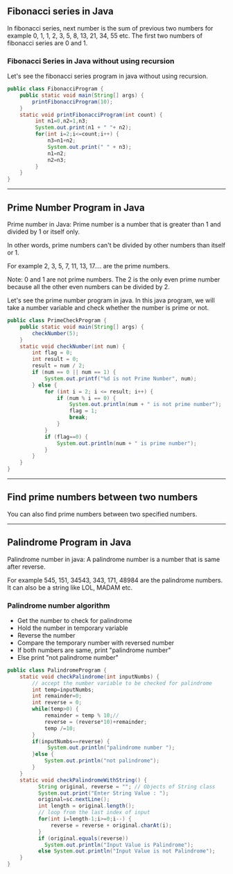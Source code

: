 ## Fibonacci series in Java

In fibonacci series, next number is the sum of previous two numbers for example 0, 1, 1, 2, 3, 5, 8, 13, 21, 34, 55 etc. The first two numbers of fibonacci series are 0 and 1.

### Fibonacci Series in Java without using recursion

Let's see the fibonacci series program in java without using recursion.

```java
public class FibonacciProgram {
	public static void main(String[] args) {
		printFibonacciProgram(10);
	}
	static void printFibonacciProgram(int count) {
		 int n1=0,n2=1,n3;
		 System.out.print(n1 + " "+ n2);
		 for(int i=2;i<=count;i++) {
			 n3=n1+n2;
			 System.out.print(" " + n3);
			 n1=n2;
			 n2=n3;
		 }
	}
}
```

---

## Prime Number Program in Java

Prime number in Java: Prime number is a number that is greater than 1 and divided by 1 or itself only.

In other words, prime numbers can't be divided by other numbers than itself or 1.

For example 2, 3, 5, 7, 11, 13, 17.... are the prime numbers.

Note: 0 and 1 are not prime numbers. The 2 is the only even prime number because all the other even numbers can be divided by 2.

Let's see the prime number program in java. In this java program, we will take a number variable and check whether the number is prime or not.

```java
public class PrimeCheckProgram {
	public static void main(String[] args) {
		checkNumber(5);
	}
	static void checkNumber(int num) {
		int flag = 0;
		int result = 0;
		result = num / 2;
		if (num == 0 || num == 1) {
			System.out.printf("%d is not Prime Number", num);
		} else {
			for (int i = 2; i <= result; i++) {
				if (num % i == 0) {
					System.out.println(num + " is not prime number");
					flag = 1;
					break;
				}
			}
			if (flag==0) {
				System.out.println(num + " is prime number");
			}
		}
	}
}
```

---

## Find prime numbers between two numbers

You can also find prime numbers between two specified numbers.

---

## Palindrome Program in Java

Palindrome number in java: A palindrome number is a number that is same after reverse.

For example 545, 151, 34543, 343, 171, 48984 are the palindrome numbers. It can also be a string like LOL, MADAM etc.

### Palindrome number algorithm

- Get the number to check for palindrome
- Hold the number in temporary variable
- Reverse the number
- Compare the temporary number with reversed number
- If both numbers are same, print "palindrome number"
- Else print "not palindrome number"

```java
public class PalindromeProgram {
	static void checkPalindrome(int inputNumbs) {
		// accept the number variable to be checked for palindrome
		int temp=inputNumbs;
		int remainder=0;
		int reverse = 0;
		while(temp>0) {
			remainder = temp % 10;//
			reverse = (reverse*10)+remainder;
			temp /=10;
		}
		if(inputNumbs==reverse) {
			 System.out.println("palindrome number ");
		}else {
			System.out.println("not palindrome");
		}
	}
	static void checkPalindromeWithString() {
	      String original, reverse = ""; // Objects of String class
	      System.out.print("Enter String Value : ");
	      original=sc.nextLine();
	      int length = original.length();
	      // loop from the last index of input
	      for(int i=length-1;i>=0;i--) {
	    	  reverse = reverse + original.charAt(i);
	      }
	      if (original.equals(reverse))
			System.out.println("Input Value is Palindrome");
	      else System.out.println("Input Value is not Palindrome");
	}
}
```
